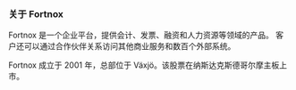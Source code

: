 ### 关于 Fortnox

Fortnox 是一个企业平台，提供会计、发票、融资和人力资源等领域的产品。
客户还可以通过合作伙伴关系访问其他商业服务和数百个外部系统。

Fortnox 成立于 2001 年，总部位于 Växjö。该股票在纳斯达克斯德哥尔摩主板上市。
